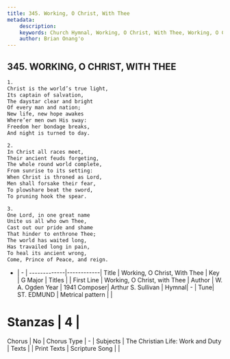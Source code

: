 ```yaml
---
title: 345. Working, O Christ, With Thee
metadata:
    description: 
    keywords: Church Hymnal, Working, O Christ, With Thee, Working, O Christ, with Thee, 
    author: Brian Onang'o
---
```



## 345. WORKING, O CHRIST, WITH THEE

```txt
1.
Christ is the world’s true light,
Its captain of salvation,
The daystar clear and bright
Of every man and nation;
New life, new hope awakes
Where’er men own His sway:
Freedom her bondage breaks,
And night is turned to day.

2.
In Christ all races meet,
Their ancient feuds forgeting,
The whole round world complete,
From sunrise to its setting:
When Christ is throned as Lord,
Men shall forsake their fear,
To plowshare beat the sword,
To pruning hook the spear.

3.
One Lord, in one great name
Unite us all who own Thee,
Cast out our pride and shame
That hinder to enthrone Thee;
The world has waited long,
Has travailed long in pain,
To heal its ancient wrong,
Come, Prince of Peace, and reign.
```

- |   -  |
-------------|------------|
Title | Working, O Christ, With Thee |
Key | G Major |
Titles |  |
First Line | Working, O Christ, with Thee |
Author | W. A. Ogden
Year | 1941
Composer| Arthur S. Sullivan |
Hymnal|  - |
Tune| ST. EDMUND |
Metrical pattern | |
# Stanzas | 4 |
Chorus | No |
Chorus Type | - |
Subjects | The Christian Life: Work and Duty |
Texts |  |
Print Texts | 
Scripture Song |  |
  
